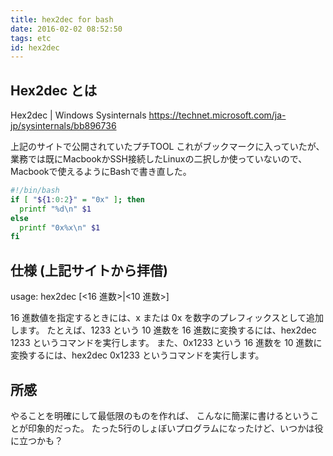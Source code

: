 ```yaml
---
title: hex2dec for bash
date: 2016-02-02 08:52:50
tags: etc
id: hex2dec
---
```


## Hex2dec とは

Hex2dec | Windows Sysinternals
<https://technet.microsoft.com/ja-jp/sysinternals/bb896736>

上記のサイトで公開されていたプチTOOL
これがブックマークに入っていたが、業務では既にMacbookかSSH接続したLinuxの二択しか使っていないので、
Macbookで使えるようにBashで書き直した。

```Bash
#!/bin/bash
if [ "${1:0:2}" = "0x" ]; then
  printf "%d\n" $1
else
  printf "0x%x\n" $1
fi
```

<!-- more -->

## 仕様 (上記サイトから拝借)

usage: hex2dec [<16 進数>|<10 進数>]

16 進数値を指定するときには、x または 0x を数字のプレフィックスとして追加します。
たとえば、1233 という 10 進数を 16 進数に変換するには、hex2dec 1233 というコマンドを実行します。
また、0x1233 という 16 進数を 10 進数に変換するには、hex2dec 0x1233 というコマンドを実行します。

## 所感

やることを明確にして最低限のものを作れば、
こんなに簡潔に書けるということが印象的だった。
たった5行のしょぼいプログラムになったけど、いつかは役に立つかも？

